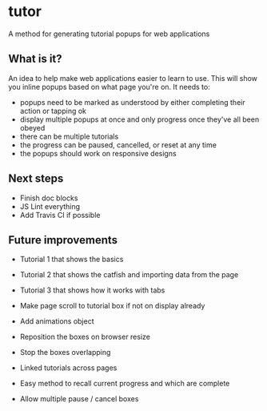 # tutor

A method for generating tutorial popups for web applications

## What is it?

An idea to help make web applications easier to learn to use. This will show you inline popups based on what page you're on. It needs to:

 - popups need to be marked as understood by either completing their action or tapping ok
 - display multiple popups at once and only progress once they've all been obeyed
 - there can be multiple tutorials
 - the progress can be paused, cancelled, or reset at any time
 - the popups should work on responsive designs

## Next steps

 - Finish doc blocks
 - JS Lint everything
 - Add Travis CI if possible

## Future improvements

 - Tutorial 1 that shows the basics
 - Tutorial 2 that shows the catfish and importing data from the page
 - Tutorial 3 that shows how it works with tabs

 - Make page scroll to tutorial box if not on display already
 - Add animations object
 - Reposition the boxes on browser resize
 - Stop the boxes overlapping
 - Linked tutorials across pages
 - Easy method to recall current progress and which are complete
 - Allow multiple pause / cancel boxes